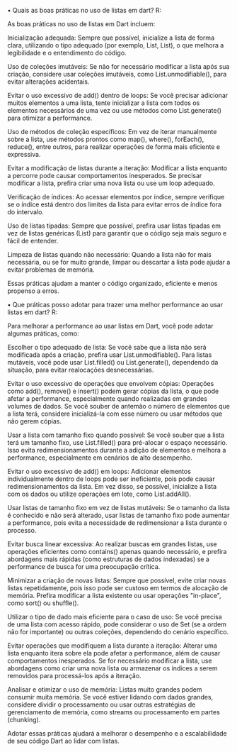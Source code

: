 • Quais as boas práticas no uso de listas em dart? 
R:

As boas práticas no uso de listas em Dart incluem:

Inicialização adequada: Sempre que possível, inicialize a lista de forma clara, utilizando o tipo adequado (por exemplo, List<int>, List<String>), o que melhora a legibilidade e o entendimento do código.

Uso de coleções imutáveis: Se não for necessário modificar a lista após sua criação, considere usar coleções imutáveis, como List.unmodifiable(), para evitar alterações acidentais.

Evitar o uso excessivo de add() dentro de loops: Se você precisar adicionar muitos elementos a uma lista, tente inicializar a lista com todos os elementos necessários de uma vez ou use métodos como List.generate() para otimizar a performance.

Uso de métodos de coleção específicos: Em vez de iterar manualmente sobre a lista, use métodos prontos como map(), where(), forEach(), reduce(), entre outros, para realizar operações de forma mais eficiente e expressiva.

Evitar a modificação de listas durante a iteração: Modificar a lista enquanto a percorre pode causar comportamentos inesperados. Se precisar modificar a lista, prefira criar uma nova lista ou use um loop adequado.

Verificação de índices: Ao acessar elementos por índice, sempre verifique se o índice está dentro dos limites da lista para evitar erros de índice fora do intervalo.

Uso de listas tipadas: Sempre que possível, prefira usar listas tipadas em vez de listas genéricas (List<dynamic>) para garantir que o código seja mais seguro e fácil de entender.

Limpeza de listas quando não necessário: Quando a lista não for mais necessária, ou se for muito grande, limpar ou descartar a lista pode ajudar a evitar problemas de memória.

Essas práticas ajudam a manter o código organizado, eficiente e menos propenso a erros.

• Que práticas posso adotar para trazer uma melhor performance ao usar listas em dart? 
R:

Para melhorar a performance ao usar listas em Dart, você pode adotar algumas práticas, como:

Escolher o tipo adequado de lista: Se você sabe que a lista não será modificada após a criação, prefira usar List.unmodifiable(). Para listas mutáveis, você pode usar List.filled() ou List.generate(), dependendo da situação, para evitar realocações desnecessárias.

Evitar o uso excessivo de operações que envolvem cópias: Operações como add(), remove() e insert() podem gerar cópias da lista, o que pode afetar a performance, especialmente quando realizadas em grandes volumes de dados. Se você souber de antemão o número de elementos que a lista terá, considere inicializá-la com esse número ou usar métodos que não gerem cópias.

Usar a lista com tamanho fixo quando possível: Se você souber que a lista terá um tamanho fixo, use List.filled() para pré-alocar o espaço necessário. Isso evita redimensionamentos durante a adição de elementos e melhora a performance, especialmente em cenários de alto desempenho.

Evitar o uso excessivo de add() em loops: Adicionar elementos individualmente dentro de loops pode ser ineficiente, pois pode causar redimensionamentos da lista. Em vez disso, se possível, inicialize a lista com os dados ou utilize operações em lote, como List.addAll().

Usar listas de tamanho fixo em vez de listas mutáveis: Se o tamanho da lista é conhecido e não será alterado, usar listas de tamanho fixo pode aumentar a performance, pois evita a necessidade de redimensionar a lista durante o processo.

Evitar busca linear excessiva: Ao realizar buscas em grandes listas, use operações eficientes como contains() apenas quando necessário, e prefira abordagens mais rápidas (como estruturas de dados indexadas) se a performance de busca for uma preocupação crítica.

Minimizar a criação de novas listas: Sempre que possível, evite criar novas listas repetidamente, pois isso pode ser custoso em termos de alocação de memória. Prefira modificar a lista existente ou usar operações "in-place", como sort() ou shuffle().

Utilizar o tipo de dado mais eficiente para o caso de uso: Se você precisa de uma lista com acesso rápido, pode considerar o uso de Set (se a ordem não for importante) ou outras coleções, dependendo do cenário específico.

Evitar operações que modifiquem a lista durante a iteração: Alterar uma lista enquanto itera sobre ela pode afetar a performance, além de causar comportamentos inesperados. Se for necessário modificar a lista, use abordagens como criar uma nova lista ou armazenar os índices a serem removidos para processá-los após a iteração.

Analisar e otimizar o uso de memória: Listas muito grandes podem consumir muita memória. Se você estiver lidando com dados grandes, considere dividir o processamento ou usar outras estratégias de gerenciamento de memória, como streams ou processamento em partes (chunking).

Adotar essas práticas ajudará a melhorar o desempenho e a escalabilidade de seu código Dart ao lidar com listas.